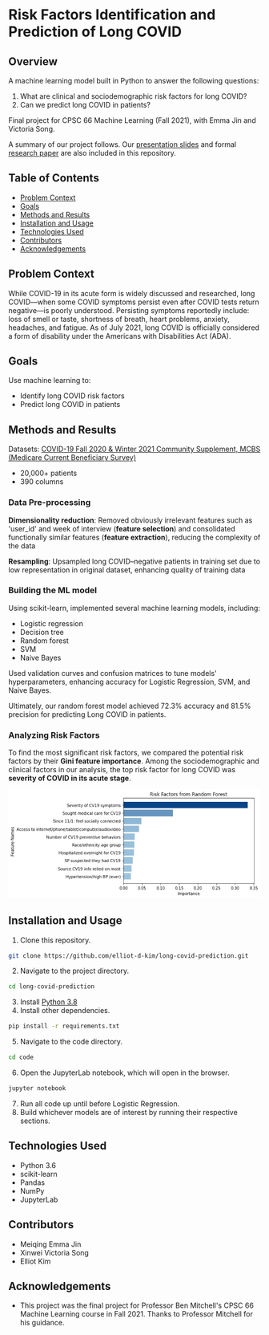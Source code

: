 # Risk Factors Identification and Prediction of Long COVID

## Overview

A machine learning model built in Python to answer the following questions:
1. What are clinical and sociodemographic risk factors for long COVID?
2. Can we predict long COVID in patients?

Final project for CPSC 66 Machine Learning (Fall 2021), with Emma Jin and Victoria Song.

A summary of our project follows. Our [presentation slides](https://github.com/elliot-d-kim/long-covid-prediction/blob/main/presentation/Final%20Presentation%20For%20CS66.pdf) and formal [research paper](https://github.com/elliot-d-kim/long-covid-prediction/blob/main/paper/paper.pdf) are also included in this repository.

## Table of Contents

- [Problem Context](#problem-context)
- [Goals](#goals)
- [Methods and Results](#methods-and-results)
- [Installation and Usage](#installation-and-usage)
- [Technologies Used](#technologies-used)
- [Contributors](#contributors)
- [Acknowledgements](#acknowledgements)

## Problem Context

While COVID-19 in its acute form is widely discussed and researched, long COVID&mdash;when some COVID symptoms persist even after COVID tests return negative&mdash;is poorly understood. Persisting symptoms reportedly include: loss of smell or taste, shortness of breath, heart problems, anxiety, headaches, and fatigue. As of July 2021, long COVID is officially considered a form of disability under the Americans with Disabilities Act (ADA).

## Goals

Use machine learning to:
* Identify long COVID risk factors
* Predict long COVID in patients

## Methods and Results

Datasets: [COVID-19 Fall 2020 & Winter 2021 Community Supplement, MCBS (Medicare Current Beneficiary Survey)](https://data.cms.gov/medicare-current-beneficiary-survey-mcbs/medicare-current-beneficiary-survey-covid-19-supplement)
* 20,000+ patients
* 390 columns

### Data Pre-processing

**Dimensionality reduction**: Removed obviously irrelevant features such as 'user_id' and week of interview (**feature selection**) and consolidated functionally similar features (**feature extraction**), reducing the complexity of the data

**Resampling**: Upsampled long COVID&ndash;negative patients in training set due to low representation in original dataset, enhancing quality of training data

### Building the ML model

Using scikit-learn, implemented several machine learning models, including:
* Logistic regression
* Decision tree
* Random forest
* SVM
* Naive Bayes

Used validation curves and confusion matrices to tune models' hyperparameters, enhancing accuracy for Logistic Regression, SVM, and Naive Bayes.

Ultimately, our random forest model achieved 72.3% accuracy and 81.5% precision for predicting Long COVID in patients.

### Analyzing Risk Factors

To find the most significant risk factors, we compared the potential risk factors by their **Gini feature importance**. Among the sociodemographic and clinical factors in our analysis, the top risk factor for long COVID was **severity of COVID in its acute stage**.

![image](<./paper/Figure6.jpeg>)

## Installation and Usage

1. Clone this repository.
```bash
git clone https://github.com/elliot-d-kim/long-covid-prediction.git
```
2. Navigate to the project directory.
```bash
cd long-covid-prediction
```
3. Install [Python 3.8](https://www.python.org/downloads/release/python-3810/)
4. Install other dependencies.
```bash
pip install -r requirements.txt
```
5. Navigate to the code directory.
```bash
cd code
```
6. Open the JupyterLab notebook, which will open in the browser.
```bash
jupyter notebook
```
7. Run all code up until before Logistic Regression.
8. Build whichever models are of interest by running their respective sections.

## Technologies Used

* Python 3.6
* scikit-learn
* Pandas
* NumPy
* JupyterLab

## Contributors

* Meiqing Emma Jin
* Xinwei Victoria Song
* Elliot Kim

## Acknowledgements

* This project was the final project for Professor Ben Mitchell's CPSC 66 Machine Learning course in Fall 2021. Thanks to Professor Mitchell for his guidance.
